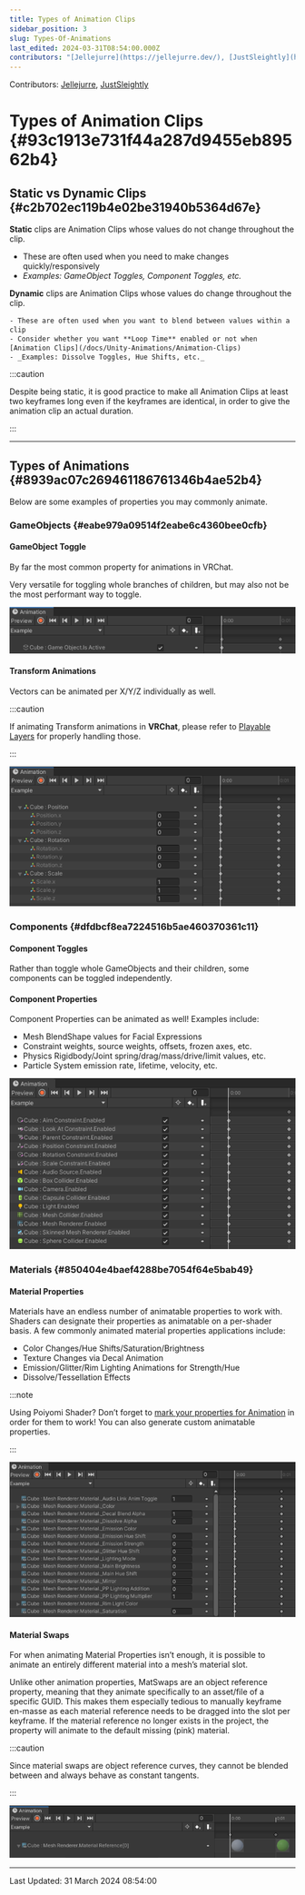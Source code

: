 ```yaml
---
title: Types of Animation Clips
sidebar_position: 3
slug: Types-Of-Animations
last_edited: 2024-03-31T08:54:00.000Z
contributors: "[Jellejurre](https://jellejurre.dev/), [JustSleightly](https://vrc.sleightly.dev/)"
---
```

Contributors: [Jellejurre](https://jellejurre.dev/), [JustSleightly](https://vrc.sleightly.dev/)



# Types of Animation Clips {#93c1913e731f44a287d9455eb89562b4}


## Static vs Dynamic Clips {#c2b702ec119b4e02be31940b5364d67e}


<div class='notion-row'>
<div class='notion-column' style={{width: 'calc((100% - (min(32px, 4vw) * 1)) * 0.5)'}}>


**Static** clips are Animation Clips whose values do not change throughout the clip.


- These are often used when you need to make changes quickly/responsively
- _Examples: GameObject Toggles, Component Toggles, etc._

</div><div className='notion-spacer'></div>

<div class='notion-column' style={{width: 'calc((100% - (min(32px, 4vw) * 1)) * 0.5)'}}>


**Dynamic** clips are Animation Clips whose values do change throughout the clip.

	- These are often used when you want to blend between values within a clip
	- Consider whether you want **Loop Time** enabled or not when [Animation Clips](/docs/Unity-Animations/Animation-Clips)
	- _Examples: Dissolve Toggles, Hue Shifts, etc._

</div><div className='notion-spacer'></div>
</div>


:::caution

Despite being static, it is good practice to make all Animation Clips at least two keyframes long even if the keyframes are identical, in order to give the animation clip an actual duration.

:::




---


## Types of Animations {#8939ac07c269461186761346b4ae52b4}


Below are some examples of properties you may commonly animate.


### GameObjects {#eabe979a09514f2eabe6c4360bee0cfb}


#### GameObject Toggle


<div class='notion-row'>
<div class='notion-column' style={{width: 'calc((100% - (min(32px, 4vw) * 1)) * 0.5)'}}>


By far the most common property for animations in VRChat. 



Very versatile for toggling whole branches of children, but may also not be the most performant way to toggle.


</div><div className='notion-spacer'></div>

<div class='notion-column' style={{width: 'calc((100% - (min(32px, 4vw) * 1)) * 0.5)'}}>


![](./796516937.png)


</div><div className='notion-spacer'></div>
</div>


#### Transform Animations


<div class='notion-row'>
<div class='notion-column' style={{width: 'calc((100% - (min(32px, 4vw) * 1)) * 0.5)'}}>


Vectors can be animated per X/Y/Z individually as well.




:::caution

If animating Transform animations in **VRChat**, please refer to [Playable Layers](/docs/Avatars/Playable-Layers) for properly handling those.

:::




</div><div className='notion-spacer'></div>

<div class='notion-column' style={{width: 'calc((100% - (min(32px, 4vw) * 1)) * 0.5)'}}>


![](./1397667969.png)


</div><div className='notion-spacer'></div>
</div>


### Components {#dfdbcf8ea7224516b5ae460370361c11}


#### Component Toggles


Rather than toggle whole GameObjects and their children, some components can be toggled independently.


<div class='notion-row'>
<div class='notion-column' style={{width: 'calc((100% - (min(32px, 4vw) * 1)) * 0.5)'}}>


#### Component Properties



Component Properties can be animated as well! Examples include:


- Mesh BlendShape values for Facial Expressions
- Constraint weights, source weights, offsets, frozen axes, etc.
- Physics Rigidbody/Joint spring/drag/mass/drive/limit values, etc.
- Particle System emission rate, lifetime, velocity, etc.

</div><div className='notion-spacer'></div>

<div class='notion-column' style={{width: 'calc((100% - (min(32px, 4vw) * 1)) * 0.5)'}}>


![](./795747168.png)


</div><div className='notion-spacer'></div>
</div>


### Materials  {#850404e4baef4288be7054f64e5bab49}


#### Material Properties


<div class='notion-row'>
<div class='notion-column' style={{width: 'calc((100% - (min(32px, 4vw) * 1)) * 0.5)'}}>


Materials have an endless number of animatable properties to work with. Shaders can designate their properties as animatable on a per-shader basis. A few commonly animated material properties applications include:


- Color Changes/Hue Shifts/Saturation/Brightness
- Texture Changes via Decal Animation
- Emission/Glitter/Rim Lighting Animations for Strength/Hue
- Dissolve/Tessellation Effects



:::note

Using Poiyomi Shader? Don’t forget to [mark your properties for Animation](https://www.poiyomi.com/general/locking#marking-properties-for-animation) in order for them to work! You can also generate custom animatable properties.

:::





</div><div className='notion-spacer'></div>

<div class='notion-column' style={{width: 'calc((100% - (min(32px, 4vw) * 1)) * 0.5)'}}>


![](./1710446472.png)


</div><div className='notion-spacer'></div>
</div>


#### Material Swaps


<div class='notion-row'>
<div class='notion-column' style={{width: 'calc((100% - (min(32px, 4vw) * 1)) * 0.5)'}}>


For when animating Material Properties isn’t enough, it is possible to animate an entirely different material into a mesh’s material slot.



Unlike other animation properties, MatSwaps are an object reference property, meaning that they animate specifically to an asset/file of a specific GUID. This makes them especially tedious to manually keyframe en-masse as each material reference needs to be dragged into the slot per keyframe. If the material reference no longer exists in the project, the property will animate to the default missing (pink) material.



 



:::caution

Since material swaps are object reference curves, they cannot be blended between and always behave as constant tangents.

:::




</div><div className='notion-spacer'></div>

<div class='notion-column' style={{width: 'calc((100% - (min(32px, 4vw) * 1)) * 0.5)'}}>


![](./454003457.png)


</div><div className='notion-spacer'></div>
</div>



---
<RightAlignedText>Last Updated: 31 March 2024 08:54:00</RightAlignedText>
